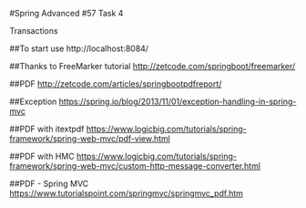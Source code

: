 #Spring Advanced #57 Task 4

Transactions

##To start use
http://localhost:8084/


##Thanks to FreeMarker tutorial
http://zetcode.com/springboot/freemarker/

##PDF
http://zetcode.com/articles/springbootpdfreport/

##Exception
https://spring.io/blog/2013/11/01/exception-handling-in-spring-mvc


##PDF with itextpdf
https://www.logicbig.com/tutorials/spring-framework/spring-web-mvc/pdf-view.html


##PDF with HMC
https://www.logicbig.com/tutorials/spring-framework/spring-web-mvc/custom-http-message-converter.html


##PDF - Spring MVC
https://www.tutorialspoint.com/springmvc/springmvc_pdf.htm